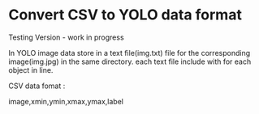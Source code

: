 # Convert CSV to YOLO data format 

Testing Version - work in progress 

In YOLO image data store in a text file(img.txt) file for the corresponding image(img.jpg) in the same directory.
each text file include with <object-class> <x> <y> <width> <height> for each object in line. 


CSV data fomat :

image,xmin,ymin,xmax,ymax,label
